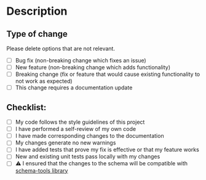 # Description

<!--
Please include a summary of the change and which issue is fixed. Please also include relevant motivation and context. List any dependencies that are required for this change.

Fixes # (issue)
-->

## Type of change

Please delete options that are not relevant.

- [ ] Bug fix (non-breaking change which fixes an issue)
- [ ] New feature (non-breaking change which adds functionality)
- [ ] Breaking change (fix or feature that would cause existing functionality to not work as expected)
- [ ] This change requires a documentation update

## Checklist:

- [ ] My code follows the style guidelines of this project
- [ ] I have performed a self-review of my own code
- [ ] I have made corresponding changes to the documentation
- [ ] My changes generate no new warnings
- [ ] I have added tests that prove my fix is effective or that my feature works
- [ ] New and existing unit tests pass locally with my changes
- [ ] ⚠️ I ensured that the changes to the schema will be compatible with [schema-tools library](https://github.com/s1seven/schema-tools)
